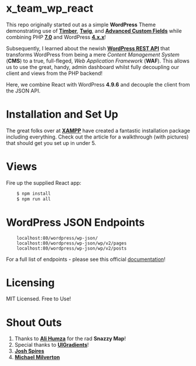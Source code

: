 # x_team_wp_react

This repo originally started out as a simple **WordPress** Theme demonstrating use of <a href="https://www.upstatement.com/timber/">**Timber**</a>, <a href="https://twig.symfony.com/">**Twig**</a>, and <a href="https://www.advancedcustomfields.com/">**Advanced Custom Fields**</a> 
while combining PHP <a href="http://php.net/releases/7_0_0.php">**7.0**</a> and WordPress <a href="">**4.x.x**</a>!

Subsequently, I learned about the newish <a href="https://wordpress.org/news/2016/12/vaughan/">**WordPress REST API**</a> that transforms WordPress from being a mere *Content Management System* (**CMS**) to a true, full-fleged, *Web Application Framework* (**WAF**). This allows us to use the great, handy, admin dashboard whilst fully decoupling our client and views from the PHP backend!

Here, we combine React with WordPress **4.9.6** and decouple the client from the JSON API.

# Installation and Set Up

The great folks over at <a href="http://www.apachefriends.org/xampp-en.html">**XAMPP**</a> have created a fantastic installation package including everything. Check out the article for a walkthrough (with pictures) that should get you set up in under 5.

# Views

Fire up the supplied React app:

```bash
    $ npm install
    $ npm run all
```

# WordPress JSON Endpoints

```
    localhost:80/wordpress/wp-json/
    localhost:80/wordpress/wp-json/wp/v2/pages
    localhost:80/wordpress/wp-json/wp/v2/posts
```

For a full list of endpoints - please see this official <a href="https://developer.wordpress.org/rest-api/reference/#rest-api-developer-endpoint-reference">documentation</a>!


# Licensing

MIT Licensed. Free to Use!

# Shout Outs

1. Thanks to <a href="https://snazzymaps.com/style/43454/black-and-white">**Ali Humza**</a> for the rad **Snazzy Map**! 
2. Special thanks to <a href="https://uigradients.com/#Margo">**UIGradients**</a>!
3. <a href="https://unsplash.com/photos/T7F5fyC8APM">**Josh Spires**</a>
4. <a href="https://unsplash.com/photos/o6a6H1kZCTw">**Michael Milverton**</a>
